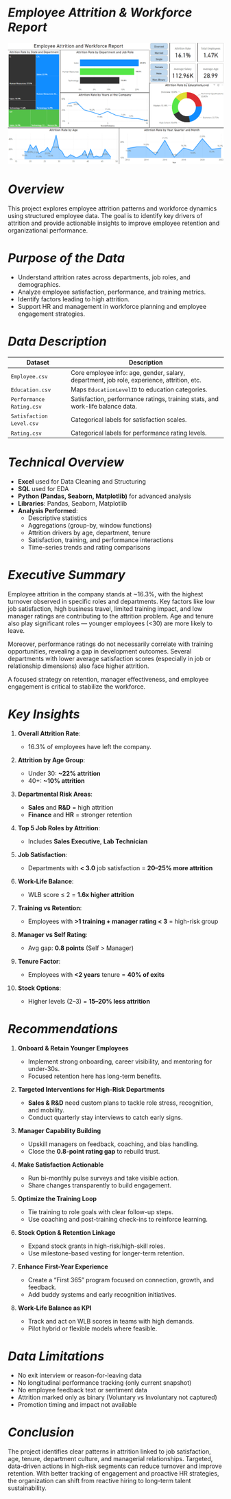 # ***Employee Attrition & Workforce Report***

![Image](Image.png)

# ***Overview***
This project explores employee attrition patterns and workforce dynamics using structured employee data. The goal is to identify key drivers of attrition and provide actionable insights to improve employee retention and organizational performance.


# ***Purpose of the Data***
- Understand attrition rates across departments, job roles, and demographics.
- Analyze employee satisfaction, performance, and training metrics.
- Identify factors leading to high attrition.
- Support HR and management in workforce planning and employee engagement strategies.


# ***Data Description***

| Dataset | Description |
|--------|-------------|
| `Employee.csv` | Core employee info: age, gender, salary, department, job role, experience, attrition, etc. |
| `Education.csv` | Maps `EducationLevelID` to education categories. |
| `Performance Rating.csv` | Satisfaction, performance ratings, training stats, and work-life balance data. |
| `Satisfaction Level.csv` | Categorical labels for satisfaction scales. |
| `Rating.csv` | Categorical labels for performance rating levels. |



# ***Technical Overview***

- **Excel** used for Data Cleaning and Structuring
- **SQL** used for EDA
- **Python (Pandas, Seaborn, Matplotlib)** for advanced analysis   
- **Libraries**: Pandas, Seaborn, Matplotlib
- **Analysis Performed**:
  - Descriptive statistics
  - Aggregations (group-by, window functions)
  - Attrition drivers by age, department, tenure
  - Satisfaction, training, and performance interactions
  - Time-series trends and rating comparisons


# ***Executive Summary*** 

Employee attrition in the company stands at ~16.3%, with the highest turnover observed in specific roles and departments. Key factors like low job satisfaction, high business travel, limited training impact, and low manager ratings are contributing to the attrition problem. Age and tenure also play significant roles — younger employees (<30) are more likely to leave.

Moreover, performance ratings do not necessarily correlate with training opportunities, revealing a gap in development outcomes. Several departments with lower average satisfaction scores (especially in job or relationship dimensions) also face higher attrition.

A focused strategy on retention, manager effectiveness, and employee engagement is critical to stabilize the workforce.

# ***Key Insights***

1. **Overall Attrition Rate**:  
   - 16.3% of employees have left the company.

2. **Attrition by Age Group**:  
   - Under 30: **~22% attrition**
   - 40+: **~10% attrition**

3. **Departmental Risk Areas**:  
   - **Sales** and **R&D** = high attrition  
   - **Finance** and **HR** = stronger retention

4. **Top 5 Job Roles by Attrition**:  
   - Includes **Sales Executive**, **Lab Technician**

5. **Job Satisfaction**:  
   - Departments with **< 3.0** job satisfaction = **20–25% more attrition**

6. **Work-Life Balance**:  
   - WLB score ≤ 2 = **1.6x higher attrition**

7. **Training vs Retention**:  
   - Employees with **>1 training + manager rating < 3** = high-risk group

8. **Manager vs Self Rating**:  
   - Avg gap: **0.8 points** (Self > Manager)

9. **Tenure Factor**:  
   - Employees with **<2 years** tenure = **40% of exits**

10. **Stock Options**:  
    - Higher levels (2–3) = **15–20% less attrition**

# ***Recommendations***

1. **Onboard & Retain Younger Employees**  
   - Implement strong onboarding, career visibility, and mentoring for under-30s.  
   - Focused retention here has long-term benefits.

2. **Targeted Interventions for High-Risk Departments**  
   - **Sales & R&D** need custom plans to tackle role stress, recognition, and mobility.  
   - Conduct quarterly stay interviews to catch early signs.

3. **Manager Capability Building**  
   - Upskill managers on feedback, coaching, and bias handling.  
   - Close the **0.8-point rating gap** to rebuild trust.

4. **Make Satisfaction Actionable**  
   - Run bi-monthly pulse surveys and take visible action.  
   - Share changes transparently to build engagement.

5. **Optimize the Training Loop**  
   - Tie training to role goals with clear follow-up steps.  
   - Use coaching and post-training check-ins to reinforce learning.

6. **Stock Option & Retention Linkage**  
   - Expand stock grants in high-risk/high-skill roles.  
   - Use milestone-based vesting for longer-term retention.

7. **Enhance First-Year Experience**  
   - Create a “First 365” program focused on connection, growth, and feedback.  
   - Add buddy systems and early recognition initiatives.

8. **Work-Life Balance as KPI**  
   - Track and act on WLB scores in teams with high demands.  
   - Pilot hybrid or flexible models where feasible.

# ***Data Limitations***

- No exit interview or reason-for-leaving data
- No longitudinal performance tracking (only current snapshot)
- No employee feedback text or sentiment data
- Attrition marked only as binary (Voluntary vs Involuntary not captured)
- Promotion timing and impact not available

# ***Conclusion***

The project identifies clear patterns in attrition linked to job satisfaction, age, tenure, department culture, and managerial relationships. Targeted, data-driven actions in high-risk segments can reduce turnover and improve retention. With better tracking of engagement and proactive HR strategies, the organization can shift from reactive hiring to long-term talent sustainability.


































